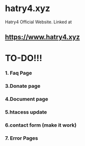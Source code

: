 # hatry4.xyz

Hatry4 Official Website.
Linked at 
## https://www.hatry4.xyz

# TO-DO!!!
### 1. Faq Page
### 3.Donate page
### 4.Document page
### 5.htacess update
### 6.contact form (make it work)
### 7. Error Pages
